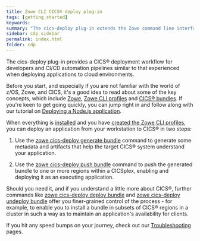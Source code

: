 ```yaml
---
title: Zowe CLI CICS® deploy plug-in
tags: [getting_started]
keywords:
summary: "The cics-deploy plug-in extends the Zowe command line interface (CLI) to deploy applications developed on a workstation to IBM CICS® Transaction Server for z/OS® (CICS). The Zowe CLI and plug-ins provide a simple and streamlined way to interact with IBM z/OS."
sidebar: cdp_sidebar
permalink: index.html
folder: cdp
---
```


The cics-deploy plug-in provides a CICS® deployment workflow for developers and CI/CD automation pipelines similar to that experienced when deploying applications to cloud environments.

Before you start, and especially if you are not familiar with the world of z/OS, Zowe, and CICS, it's a good idea to read about some of the key concepts, which include [Zowe](cdp-Zowe-and-CLI), [Zowe CLI profiles](cdp-Zowe-CLI-profiles) and [CICS® bundles](cdp-CICS-bundles). If you're keen to get going quickly, you can jump right in and follow along with our tutorial on [Deploying a Node.js application](cdp-Deploying-a-Nodejs-application).

When everything is [installed](cdp-Installing) and you have [created the Zowe CLI profiles](cdp-Creating-Zowe-CLI-profiles), you can deploy an application from your workstation to CICS® in two steps:

1. Use the [zowe cics-deploy generate bundle](cdp-CLIReadMe#generate--g--gen) command to generate some metadata and artifacts that help the target CICS® system understand your application.

2. Use the [zowe cics-deploy push bundle](cdp-CLIReadMe#push--p) command to push the generated bundle to one or more regions within a CICSplex, enabling and deploying it as an executing application. 

Should you need it, and if you understand a little more about CICS®, further commands like [zowe cics-deploy deploy bundle](cdp-CLIReadMe#deploy--d--dep) and [zowe cics-deploy undeploy bundle](cdp-CLIReadMe#undeploy--u--udep) offer you finer-grained control of the process - for example, to enable you to install a bundle in subsets of CICS® regions in a cluster in such a way as to maintain an application's availability for clients.

If you hit any speed bumps on your journey, check out our [Troubleshooting](cdp-Log-and-trace-files) pages.
